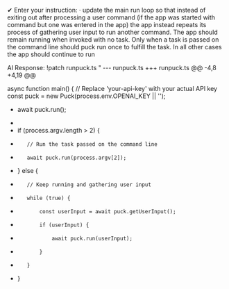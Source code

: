 ✔ Enter your instruction: · update the main run loop so that instead of exiting out after processing a 
user command (if the app was started with command but one was entered in the app) the app instead repeats 
its process of gathering user input to run another command. The app should remain running when invoked 
with no task. Only when a task is passed on the command line should puck run once to fulfill the task. In 
all other cases the app should continue to run

AI Response: !patch runpuck.ts "
--- runpuck.ts
+++ runpuck.ts
@@ -4,8 +4,19 @@
 
 async function main() {
     // Replace 'your-api-key' with your actual API key
     const puck = new Puck(process.env.OPENAI_KEY || '');
-    await puck.run();
+    
+    if (process.argv.length > 2) {
+        // Run the task passed on the command line
+        await puck.run(process.argv[2]);
+    } else {
+        // Keep running and gathering user input
+        while (true) {
+            const userInput = await puck.getUserInput();
+            if (userInput) {
+                await puck.run(userInput);
+            }
+        }
+    }
